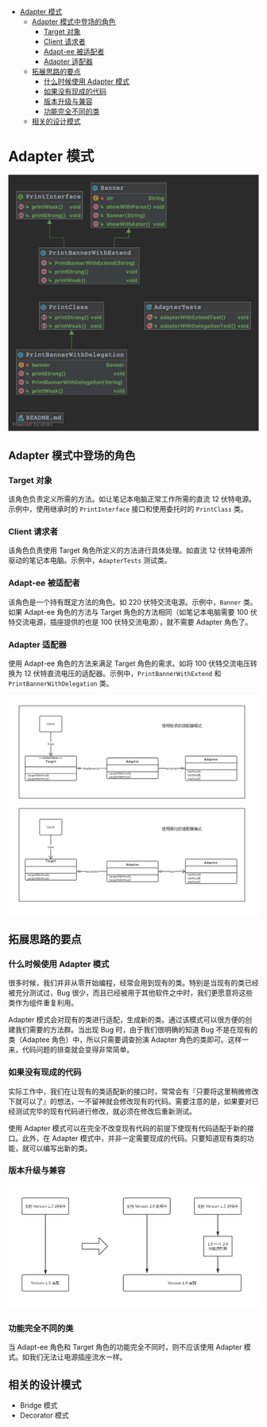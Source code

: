 * [Adapter 模式](#adapter-模式)
    * [Adapter 模式中登场的角色](#adapter-模式中登场的角色)
        * [Target 对象](#target-对象)
        * [Client 请求者](#client-请求者)
        * [Adapt-ee 被适配者](#adapt-ee-被适配者)
        * [Adapter 适配器](#adapter-适配器)
    * [拓展思路的要点](#拓展思路的要点)
        * [什么时候使用 Adapter 模式](#什么时候使用-adapter-模式)
        * [如果没有现成的代码](#如果没有现成的代码)
        * [版本升级与兼容](#版本升级与兼容)
        * [功能完全不同的类](#功能完全不同的类)
    * [相关的设计模式](#相关的设计模式)
      
# Adapter 模式

![类关系示意图](AdapterUML.png)

## Adapter 模式中登场的角色

### Target 对象

该角色负责定义所需的方法。如让笔记本电脑正常工作所需的直流 12 伏特电源。示例中，使用继承时的 `PrintInterface` 接口和使用委托时的 `PrintClass` 类。

### Client 请求者

该角色负责使用 Target 角色所定义的方法进行具体处理。如直流 12 伏特电源所驱动的笔记本电脑。示例中，`AdapterTests` 测试类。

### Adapt-ee 被适配者

该角色是一个持有既定方法的角色。如 220 伏特交流电源。示例中，`Banner` 类。如果 Adapt-ee 角色的方法与 Target 角色的方法相同（如笔记本电脑需要 100 伏特交流电源，插座提供的也是 100 伏特交流电源），就不需要 Adapter 角色了。

### Adapter 适配器

使用 Adapt-ee 角色的方法来满足 Target 角色的需求。如将 100 伏特交流电压转换为 12 伏特直流电压的适配器。示例中，`PrintBannerWithExtend` 和 `PrintBannerWithDelegation` 类。


![Adapter 模式的类图](AdapterModeClassDiagram.jpg)

## 拓展思路的要点

### 什么时候使用 Adapter 模式

很多时候，我们并非从零开始编程，经常会用到现有的类。特别是当现有的类已经被充分测试过，Bug 很少，而且已经被用于其他软件之中时，我们更愿意将这些类作为组件重复利用。

Adapter 模式会对现有的类进行适配，生成新的类。通过该模式可以很方便的创建我们需要的方法群。当出现 Bug 时，由于我们很明确的知道 Bug 不是在现有的类（Adaptee 角色）中，所以只需要调查扮演 Adapter 角色的类即可。这样一来，代码问题的排查就会变得非常简单。

### 如果没有现成的代码

实际工作中，我们在让现有的类适配新的接口时，常常会有『只要将这里稍微修改下就可以了』的想法，一不留神就会修改现有的代码。需要注意的是，如果要对已经测试完毕的现有代码进行修改，就必须在修改后重新测试。

使用 Adapter 模式可以在完全不改变现有代码的前提下使现有代码适配于新的接口。此外，在 Adapter 模式中，并非一定需要现成的代码。只要知道现有类的功能，就可以编写出新的类。

### 版本升级与兼容

![版本兼容性示意图](AdapterVersionCompatibility.jpg)

### 功能完全不同的类

当 Adapt-ee 角色和 Target 角色的功能完全不同时，则不应该使用 Adapter 模式。如我们无法让电源插座流水一样。

## 相关的设计模式

- Bridge 模式
- Decorator 模式
